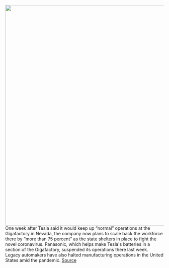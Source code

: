<img src='https://cdn.vox-cdn.com/thumbor/mvIkF1V_J4wGhDy9XUeqMgqTVsY=/0x0:2040x1529/1200x800/filters:focal(857x602:1183x928)/cdn.vox-cdn.com/uploads/chorus_image/image/66567311/bfarsace_181114_3101_gigafactory_0006.0.jpg' width='700px' /><br/>
One week after Tesla said it would keep up “normal” operations at the Gigafactory in Nevada, the company now plans to scale back the workforce there by “more than 75 percent” as the state shelters in place to fight the novel coronavirus. Panasonic, which helps make Tesla's batteries in a section of the Gigafactory, suspended its operations there last week. Legacy automakers have also halted manufacturing operations in the United States amid the pandemic.
<a href='https://www.theverge.com/2020/3/27/21196879/tesla-gigafactory-shelter-in-place-nevada-coronavirus-covid-19'> Source <a/>